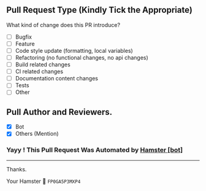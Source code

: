 ## Pull Request Type (Kindly Tick the Appropriate)

What kind of change does this PR introduce?

* [ ] Bugfix
* [ ] Feature
* [ ] Code style update (formatting, local variables)
* [ ] Refactoring (no functional changes, no api changes)
* [ ] Build related changes
* [ ] CI related changes
* [ ] Documentation content changes
* [ ] Tests
* [ ] Other

## Pull Author and Reviewers.

* [x] Bot
* [x] Others (Mention)

### Yayy ! This Pull Request Was Automated by [Hamster [bot]](https://github.com/TheHamsterBot/)

*** 

Thanks.

Your Hamster 🐹 <code>FP0GA5P3MXP4</code>